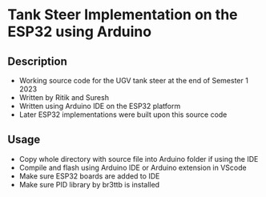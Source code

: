 # Tank Steer Implementation on the ESP32 using Arduino

## Description

- Working source code for the UGV tank steer at the end of Semester 1 2023
- Written by Ritik and Suresh
- Written using Arduino IDE on the ESP32 platform
- Later ESP32 implementations were built upon this source code

## Usage

- Copy whole directory with source file into Arduino folder if using the IDE
- Compile and flash using Arduino IDE or Arduino extension in VScode
- Make sure ESP32 boards are added to IDE
- Make sure PID library by br3ttb is installed
